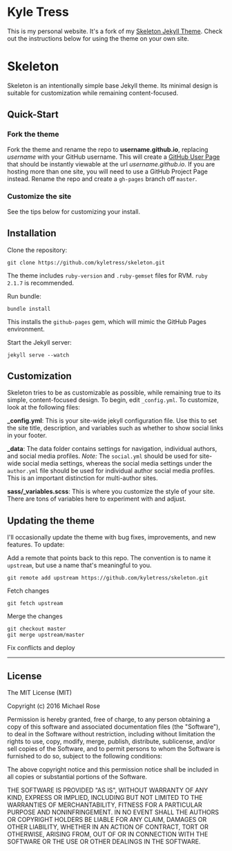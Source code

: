 # Kyle Tress

This is my personal website. It's a fork of my [Skeleton Jekyll Theme](https://github.com/kyletress/skeleton). Check out the instructions below for using the theme on your own site.

# Skeleton

Skeleton is an intentionally simple base Jekyll theme. Its minimal design is suitable for customization while remaining content-focused.

## Quick-Start

### Fork the theme
Fork the theme and rename the repo to **username.github.io**, replacing *username* with your GitHub username. This will create a [GitHub User Page](https://help.github.com/categories/github-pages-basics/) that should be instantly viewable at the url *username.github.io*. If you are hosting more than one site, you will need to use a GitHub Project Page instead. Rename the repo and create a `gh-pages` branch off `master`.

### Customize the site
See the tips below for customizing your install. 

## Installation

Clone the repository:

~~~
git clone https://github.com/kyletress/skeleton.git
~~~

The theme includes `ruby-version` and `.ruby-gemset` files for RVM. `ruby 2.1.7` is recommended.

Run bundle:

~~~
bundle install
~~~

This installs the `github-pages` gem, which will mimic the GitHub Pages environment.

Start the Jekyll server:

~~~
jekyll serve --watch
~~~

## Customization
Skeleton tries to be as customizable as possible, while remaining true to its simple, content-focused design. To begin, edit `_config.yml`. To customize, look at the following files:

**_config.yml**: This is your site-wide jekyll configuration file. Use this to set the site title, description, and variables such as whether to show social links in your footer.

**_data**: The data folder contains settings for navigation, individual authors, and social media profiles. *Note:* The `social.yml` should be used for site-wide social media settings, whereas the social media settings under the `author.yml` file should be used for individual author social media profiles. This is an important distinction for multi-author sites.

**sass/_variables.scss**: This is where you customize the style of your site. There are tons of variables here to experiment with and adjust.

## Updating the theme
I'll occasionally update the theme with bug fixes, improvements, and new features. To update:

Add a remote that points back to this repo. The convention is to name it `upstream`, but use a name that's meaningful to you.
~~~
git remote add upstream https://github.com/kyletress/skeleton.git
~~~
Fetch changes
~~~
git fetch upstream
~~~
Merge the changes
~~~
git checkout master
git merge upstream/master
~~~
Fix conflicts and deploy

---

## License

The MIT License (MIT)

Copyright (c) 2016 Michael Rose

Permission is hereby granted, free of charge, to any person obtaining a copy
of this software and associated documentation files (the "Software"), to deal
in the Software without restriction, including without limitation the rights
to use, copy, modify, merge, publish, distribute, sublicense, and/or sell
copies of the Software, and to permit persons to whom the Software is
furnished to do so, subject to the following conditions:

The above copyright notice and this permission notice shall be included in all
copies or substantial portions of the Software.

THE SOFTWARE IS PROVIDED "AS IS", WITHOUT WARRANTY OF ANY KIND, EXPRESS OR
IMPLIED, INCLUDING BUT NOT LIMITED TO THE WARRANTIES OF MERCHANTABILITY,
FITNESS FOR A PARTICULAR PURPOSE AND NONINFRINGEMENT. IN NO EVENT SHALL THE
AUTHORS OR COPYRIGHT HOLDERS BE LIABLE FOR ANY CLAIM, DAMAGES OR OTHER
LIABILITY, WHETHER IN AN ACTION OF CONTRACT, TORT OR OTHERWISE, ARISING FROM,
OUT OF OR IN CONNECTION WITH THE SOFTWARE OR THE USE OR OTHER DEALINGS IN THE
SOFTWARE.
